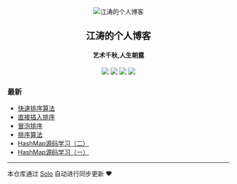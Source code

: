 <p align="center"><img alt="江涛的个人博客" src="https://static.b3log.org/images/brand/solo-32.png"></p><h2 align="center">
江涛的个人博客
</h2>

<h4 align="center">艺术千秋,人生朝露</h4>
<p align="center"><a title="江涛的个人博客" target="_blank" href="https://github.com/Awesome-Spring/solo-blog"><img src="https://img.shields.io/github/last-commit/Awesome-Spring/solo-blog.svg?style=flat-square&color=FF9900"></a>
<a title="GitHub repo size in bytes" target="_blank" href="https://github.com/Awesome-Spring/solo-blog"><img src="https://img.shields.io/github/repo-size/Awesome-Spring/solo-blog.svg?style=flat-square"></a>
<a title="Solo Version" target="_blank" href="https://github.com/b3log/solo/releases"><img src="https://img.shields.io/badge/solo-3.6.4-f1e05a.svg?style=flat-square&color=blueviolet"></a>
<a title="Hits" target="_blank" href="https://github.com/b3log/hits"><img src="https://hits.b3log.org/Awesome-Spring/solo-blog.svg"></a></p>

### 最新

* [快速排序算法](http://jiangtao.store/articles/2019/09/07/1567869282278.html)
* [直接插入排序](http://jiangtao.store/articles/2019/09/05/1567613212809.html)
* [冒泡排序](http://jiangtao.store/articles/2019/09/05/1567612862975.html)
* [排序算法](http://jiangtao.store/articles/2019/09/04/1567612384443.html)
* [HashMap源码学习（二）](http://jiangtao.store/articles/2019/09/03/1567470646803.html)
* [HashMap源码学习（一）](http://jiangtao.store/articles/2019/09/01/1567343762672.html)



---

本仓库通过 [Solo](https://github.com/b3log/solo) 自动进行同步更新 ❤️ 